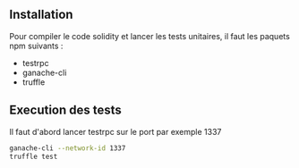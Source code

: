 ## Installation
Pour compiler le code solidity et lancer les tests unitaires, il faut les paquets npm suivants :
  * testrpc
  * ganache-cli
  * truffle

## Execution des tests
Il faut d'abord lancer testrpc sur le port par exemple 1337
```bash
ganache-cli --network-id 1337
truffle test
```
